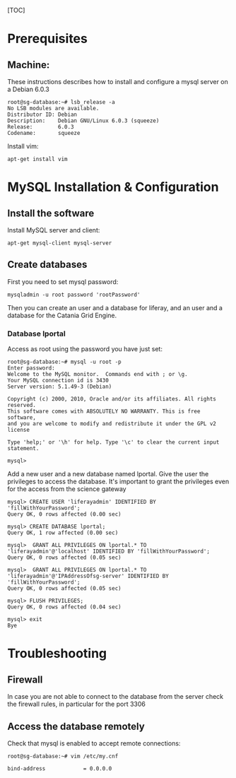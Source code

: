 [TOC]

# Prerequisites
## Machine:

These instructions describes how to install and configure a mysql server on a Debian 6.0.3

~~~~~~~~~~
root@sg-database:~# lsb_release -a
No LSB modules are available.
Distributor ID: Debian
Description:    Debian GNU/Linux 6.0.3 (squeeze)
Release:        6.0.3
Codename:       squeeze
~~~~~~~~~~


Install vim: 

~~~~~~~~
apt-get install vim
~~~~~~~~


# MySQL Installation & Configuration
## Install the software

Install MySQL server and client:

~~~~~~~~
apt-get mysql-client mysql-server
~~~~~~~~

## Create databases
First you need to set mysql password:
 
~~~~~~~~
mysqladmin -u root password 'rootPassword'
~~~~~~~~

Then you can create an user and a database for liferay, and an user and a database for the Catania Grid Engine. 

### Database lportal

Access as root using the password you have just set:

~~~~~~~~
root@sg-database:~# mysql -u root -p
Enter password: 
Welcome to the MySQL monitor.  Commands end with ; or \g.
Your MySQL connection id is 3430
Server version: 5.1.49-3 (Debian)

Copyright (c) 2000, 2010, Oracle and/or its affiliates. All rights reserved.
This software comes with ABSOLUTELY NO WARRANTY. This is free software,
and you are welcome to modify and redistribute it under the GPL v2 license

Type 'help;' or '\h' for help. Type '\c' to clear the current input statement.

mysql> 
~~~~~~~~

Add a new user and a new database named lportal. Give the user the privileges to access the database. It's important to grant the privileges even for the access from the science gateway

~~~~~~~~
mysql> CREATE USER 'liferayadmin' IDENTIFIED BY 'fillWithYourPassword';
Query OK, 0 rows affected (0.00 sec)

mysql> CREATE DATABASE lportal;
Query OK, 1 row affected (0.00 sec)

mysql>  GRANT ALL PRIVILEGES ON lportal.* TO 'liferayadmin'@'localhost' IDENTIFIED BY 'fillWithYourPassword';
Query OK, 0 rows affected (0.05 sec)

mysql>  GRANT ALL PRIVILEGES ON lportal.* TO 'liferayadmin'@'IPAddressOfsg-server' IDENTIFIED BY 'fillWithYourPassword';
Query OK, 0 rows affected (0.05 sec)

mysql> FLUSH PRIVILEGES;
Query OK, 0 rows affected (0.04 sec)

mysql> exit
Bye
~~~~~~~~

# Troubleshooting

## Firewall
In case you are not able to connect to the database from the server check the firewall rules, in particular for the port 3306

## Access the database remotely

Check that mysql is enabled to accept remote connections:

~~~~~~~~
root@sg-database:~# vim /etc/my.cnf

bind-address            = 0.0.0.0 
~~~~~~~~
